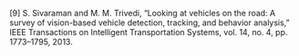 [9] S. Sivaraman and M. M. Trivedi, “Looking at vehicles on the road: A survey of vision-based vehicle detection, tracking, and behavior analysis,” IEEE Transactions on Intelligent Transportation Systems, vol. 14, no. 4, pp. 1773–1795, 2013.
